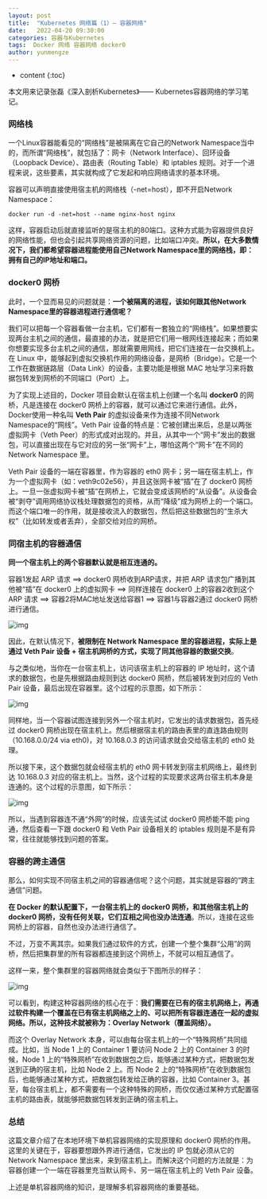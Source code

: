 ```yaml
---
layout: post
title:  "Kubernetes 网络篇（1）— 容器网络"
date:   2022-04-20 09:30:00
categories: 容器与Kubernetes
tags:  Docker 网络 容器网络 docker0
author: yunmengze
---
```


* content
{:toc}

本文用来记录张磊《深入剖析Kubernetes》—— Kubernetes容器网络的学习笔记。

### 网络栈

一个Linux容器能看见的“网络栈”是被隔离在它自己的Network Namespace当中的，而所谓“网络栈”，就包括了：网卡（Network Interface）、回环设备（Loopback Device）、路由表（Routing Table）和 iptables 规则。对于一个进程来说，这些要素，其实就构成了它发起和响应网络请求的基本环境。

容器可以声明直接使用宿主机的网络栈（-net=host），即不开启Network Namespace：

```shell
docker run -d -net=host --name nginx-host nginx
```

这样，容器启动后就直接监听的是宿主机的80端口。这种方式能为容器提供良好的网络性能，但也会引起共享网络资源的问题，比如端口冲突。**所以，在大多数情况下，我们都希望容器进程能使用自己Network Namespace里的网络栈，即：拥有自己的IP地址和端口。**







### docker0 网桥

此时，一个显而易见的问题就是：**一个被隔离的进程，该如何跟其他Network Namespace里的容器进程进行通信呢？**

我们可以把每一个容器看做一台主机，它们都有一套独立的“网络栈”。如果想要实现两台主机之间的通信，最直接的办法，就是把它们用一根网线连接起来；而如果你想要实现多台主机之间的通信，那就需要用网线，把它们连接在一台交换机上。在 Linux 中，能够起到虚拟交换机作用的网络设备，是网桥（Bridge）。它是一个工作在数据链路层（Data Link）的设备，主要功能是根据 MAC 地址学习来将数据包转发到网桥的不同端口（Port）上。

为了实现上述目的，Docker 项目会默认在宿主机上创建一个名叫 **docker0** 的网桥，凡是连接在 docker0 网桥上的容器，就可以通过它来进行通信。此外，Docker使用一种名叫 **Veth Pair** 的虚拟设备来作为连接不同Network Namespace的“网线”。Veth Pair 设备的特点是：它被创建出来后，总是以两张虚拟网卡（Veth Peer）的形式成对出现的。并且，从其中一个“网卡”发出的数据包，可以直接出现在与它对应的另一张“网卡”上，哪怕这两个“网卡”在不同的 Network Namespace 里。

Veth Pair 设备的一端在容器里，作为容器的 eth0 网卡；另一端在宿主机上，作为一个虚拟网卡（如：veth9c02e56），并且这张网卡被“插”在了 docker0 网桥上。一旦一张虚拟网卡被“插”在网桥上，它就会变成该网桥的“从设备”。从设备会被“剥夺”调用网络协议栈处理数据包的资格，从而“降级”成为网桥上的一个端口。而这个端口唯一的作用，就是接收流入的数据包，然后把这些数据包的“生杀大权”（比如转发或者丢弃），全部交给对应的网桥。

### 同宿主机的容器通信

**同一个宿主机上的两个容器默认就是相互连通的。**

容器1发起 ARP 请求 ==> docker0 网桥收到ARP请求，并把 ARP 请求包广播到其他被“插”在 docker0 上的虚拟网卡 ==> 同样连接在 docker0 上的容器2收到这个 ARP 请求 ==> 容器2将MAC地址发送给容器1 ==>  容器1与容器2通过 docker0 网桥进行通信。

![img](https://cdn.jsdelivr.net/gh/IT-YUNMENGZE/ImgDB/blog_img/docker0.png)

因此，在默认情况下，**被限制在 Network Namespace 里的容器进程，实际上是通过 Veth Pair 设备 + 宿主机网桥的方式，实现了同其他容器的数据交换**。

与之类似地，当你在一台宿主机上，访问该宿主机上的容器的 IP 地址时，这个请求的数据包，也是先根据路由规则到达 docker0 网桥，然后被转发到对应的 Veth Pair 设备，最后出现在容器里。这个过程的示意图，如下所示：

![img](https://cdn.jsdelivr.net/gh/IT-YUNMENGZE/ImgDB/blog_img/host2container.png)

同样地，当一个容器试图连接到另外一个宿主机时，它发出的请求数据包，首先经过 docker0 网桥出现在宿主机上。然后根据宿主机的路由表里的直连路由规则（10.168.0.0/24 via eth0)，对 10.168.0.3 的访问请求就会交给宿主机的 eth0 处理。

所以接下来，这个数据包就会经宿主机的 eth0 网卡转发到宿主机网络上，最终到达 10.168.0.3 对应的宿主机上。当然，这个过程的实现要求这两台宿主机本身是连通的。这个过程的示意图，如下所示：

![img](https://cdn.jsdelivr.net/gh/IT-YUNMENGZE/ImgDB/blog_img/container2host.png)

所以，当遇到容器连不通“外网”的时候，应该先试试 docker0 网桥能不能 ping 通，然后查看一下跟 docker0 和 Veth Pair 设备相关的 iptables 规则是不是有异常，往往就能够找到问题的答案。

### 容器的跨主通信

那么，如何实现不同宿主机之间的容器通信呢？这个问题，其实就是容器的“跨主通信”问题。

**在 Docker 的默认配置下，一台宿主机上的 docker0 网桥，和其他宿主机上的 docker0 网桥，没有任何关联，它们互相之间也没办法连通**。所以，连接在这些网桥上的容器，自然也没办法进行通信了。

不过，万变不离其宗。如果我们通过软件的方式，创建一个整个集群“公用”的网桥，然后把集群里的所有容器都连接到这个网桥上，不就可以相互通信了。

这样一来，整个集群里的容器网络就会类似于下图所示的样子：

![img](https://cdn.jsdelivr.net/gh/IT-YUNMENGZE/ImgDB/blog_img/overlay_network.png)

可以看到，构建这种容器网络的核心在于：**我们需要在已有的宿主机网络上，再通过软件构建一个覆盖在已有宿主机网络之上的、可以把所有容器连通在一起的虚拟网络。所以，这种技术就被称为：Overlay Network（覆盖网络）。**

而这个 Overlay Network 本身，可以由每台宿主机上的一个“特殊网桥”共同组成。比如，当 Node 1 上的 Container 1 要访问 Node 2 上的 Container 3 的时候，Node 1 上的“特殊网桥”在收到数据包之后，能够通过某种方式，把数据包发送到正确的宿主机，比如 Node 2 上。而 Node 2 上的“特殊网桥”在收到数据包后，也能够通过某种方式，把数据包转发给正确的容器，比如 Container 3。甚至，每台宿主机上，都不需要有一个这种特殊的网桥，而仅仅通过某种方式配置宿主机的路由表，就能够把数据包转发到正确的宿主机上。

### 总结
这篇文章介绍了在本地环境下单机容器网络的实现原理和 docker0 网桥的作用。这里的关键在于，容器要想跟外界进行通信，它发出的 IP 包就必须从它的 Network Namespace 里出来，来到宿主机上。而解决这个问题的方法就是：为容器创建一个一端在容器里充当默认网卡、另一端在宿主机上的 Veth Pair 设备。

上述是单机容器网络的知识，是理解多机容器网络的重要基础。



